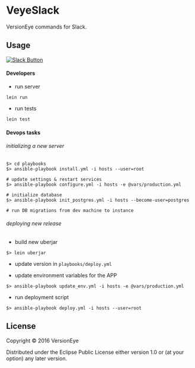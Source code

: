 # VeyeSlack

VersionEye commands for Slack.

## Usage


[![Slack Button](https://platform.slack-edge.com/img/add_to_slack.png)](https://slack.com/oauth/authorize?scope=incoming-webhook,commands&client_id=43911260647.48800449890)

#### Developers

* run server

```
lein run
```

* run tests

```
lein test
```

#### Devops tasks

###### initializing a new server

```
$> cd playbooks
$> ansible-playbook install.yml -i hosts --user=root

# update settings & restart services
$> ansible-playbook configure.yml -i hosts -e @vars/production.yml

# initialize database
$> ansible-playbook init_postgres.yml -i hosts --become-user=postgres

# run DB migrations from dev machine to instance

```

###### deploying new release

* build new uberjar

```
$> lein uberjar 
```

* update version in `playbooks/deploy.yml`

* update environment variables for the APP

```
$> ansible-playbook update_env.yml -i hosts -e @vars/production.yml
```

* run deployment script

```
$> ansible-playbook deploy.yml -i hosts --user=root
```


## License

Copyright © 2016 VersionEye

Distributed under the Eclipse Public License either version 1.0 or (at
your option) any later version.

